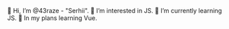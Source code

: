👋 Hi, I’m @43raze - "Serhii".
👀 I’m interested in JS.
📗 I’m currently learning JS.
📙 In my plans learning Vue.
